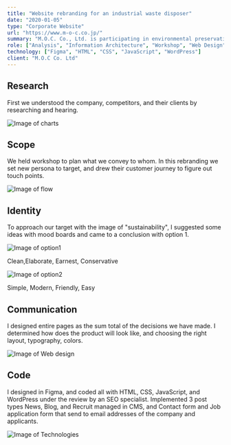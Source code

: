 ```yaml
---
title: "Website rebranding for an industrial waste disposer"
date: "2020-01-05"
type: "Corporate Website"
url: "https://www.m-o-c.co.jp/"
summary: "M.O.C. Co., Ltd. is participating in environmental preservation through recycling waste oil and transportation of industrial waste. We rebranded their corporate website to break the image of the traditional manufacturing industry and impress sustainability."
role: ["Analysis", "Information Architecture", "Workshop", "Web Design", "Coding"]
technology: ["Figma", "HTML", "CSS", "JavaScript", "WordPress"]
client: "M.O.C Co. Ltd"
---
```


## Research

First we understood the company, competitors, and their clients by researching and hearing. 

![Image of charts](/moc/1.png)


## Scope

We held workshop to plan what we convey to whom. In this rebranding we set new persona to target, and drew their customer journey to figure out touch points.

![Image of flow](/moc/2.png)


## Identity

To approach our target with the image of "sustainability", I suggested some ideas with mood boards and came to a conclusion with option 1.

![Image of option1](/moc/3.png)

Clean,Elaborate, Earnest, Conservative

![Image of option2](/moc/4.png)

Simple, Modern, Friendly, Easy


## Communication

I designed entire pages as the sum total of the decisions we have made. I determined how does the product will look like, and choosing the right layout, typography, colors.

![Image of Web design](/moc/5.png)


## Code

I designed in Figma, and coded all with HTML, CSS, JavaScript, and WordPress under the review by an SEO specialist. Implemented 3 post types News, Blog, and Recruit managed in CMS, and Contact form and Job application form that send to email addresses of the company and applicants.

![Image of Technologies](/moc/6.png)